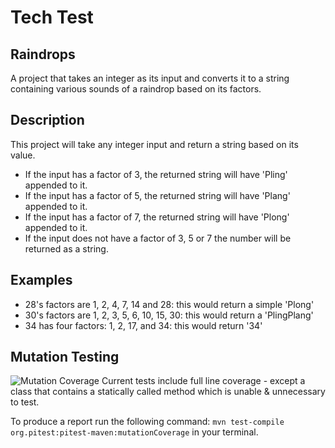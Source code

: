 # Tech Test
## Raindrops
A project that takes an integer as its input and converts it to a string containing various sounds of a raindrop based on its factors.

## Description
This project will take any integer input and return a string based on its value. 
- If the input has a factor of 3, the returned string will have 'Pling' appended to it.
- If the input has a factor of 5, the returned string will have 'Plang' appended to it.
- If the input has a factor of 7, the returned string will have 'Plong' appended to it.
- If the input does not have a factor of 3, 5 or 7 the number will be returned as a string.

## Examples
- 28's factors are 1, 2, 4, 7, 14 and 28: this would return a simple 'Plong'
- 30's factors are 1, 2, 3, 5, 6, 10, 15, 30: this would return a 'PlingPlang'
- 34 has four factors: 1, 2, 17, and 34: this would return '34'

## Mutation Testing
![Mutation Coverage](https://gyazo.com/0a571cb556b9d6ae4b6cfc664f828399.png)
Current tests include full line coverage - except a class that contains a statically
called method which is unable & unnecessary to test. 

To produce a report run the following command:
`mvn test-compile org.pitest:pitest-maven:mutationCoverage` in your terminal.